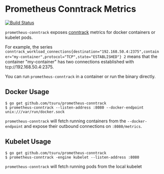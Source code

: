 Prometheus Conntrack Metrics
============================

[![Build Status](https://travis-ci.org/tsuru/prometheus-conntrack.png?branch=master)](https://travis-ci.org/tsuru/prometheus-conntrack)

`prometheus-conntrack` exposes [conntrack](http://conntrack-tools.netfilter.org/) metrics for docker containers or kubelet pods.

For example, the series `conntrack_workload_connections{destination="192.168.50.4:2375",container="my-container",protocol="TCP",state="ESTABLISHED"} 2` means that the container "my-container" has two connections established with tcp://192.168.50.4:2375.

You can run `prometheus-conntrack` in a container or run the binary directly.

Docker Usage
--------------

```
$ go get github.com/tsuru/prometheus-conntrack
$ prometheus-conntrack --listen-address :8080 --docker-endpoint unix:///var/run/docker.sock
```

`prometheus-conntrack` will fetch running containers from the `--docker-endpoint` and
expose their outbound connections on `:8080/metrics`.


Kubelet Usage
---------------

```
$ go get github.com/tsuru/prometheus-conntrack
$ prometheus-conntrack -engine kubelet --listen-address :8080
```

`prometheus-conntrack` will fetch running pods from the local kubelet
